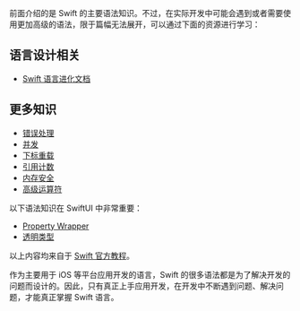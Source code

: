 前面介绍的是 Swift 的主要语法知识。不过，在实际开发中可能会遇到或者需要使用更加高级的语法，限于篇幅无法展开，可以通过下面的资源进行学习：


## 语言设计相关

- [Swift 语言进化文档](https://github.com/apple/swift-evolution)

## 更多知识

- [错误处理](https://docs.swift.org/swift-book/LanguageGuide/ErrorHandling.html)
- [并发](https://docs.swift.org/swift-book/LanguageGuide/Concurrency.html)
- [下标重载](https://docs.swift.org/swift-book/LanguageGuide/Subscripts.html)
- [引用计数](https://docs.swift.org/swift-book/LanguageGuide/AutomaticReferenceCounting.html)
- [内存安全](https://docs.swift.org/swift-book/LanguageGuide/MemorySafety.html)
- [高级运算符](https://docs.swift.org/swift-book/LanguageGuide/AdvancedOperators.html)

以下语法知识在 SwiftUI 中非常重要：

- [Property Wrapper](https://docs.swift.org/swift-book/LanguageGuide/Properties.html#ID617)
- [透明类型](https://docs.swift.org/swift-book/LanguageGuide/OpaqueTypes.html)

以上内容均来自于 [Swift 官方教程](https://docs.swift.org/swift-book/LanguageGuide/TheBasics.html)。

作为主要用于 iOS 等平台应用开发的语言，Swift 的很多语法都是为了解决开发的问题而设计的。因此，只有真正上手应用开发，在开发中不断遇到问题、解决问题，才能真正掌握 Swift 语言。
